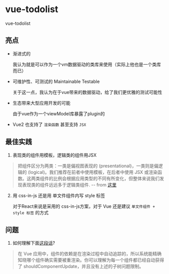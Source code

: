 # vue-todolist
vue-todolist


## 亮点

* 渐进式的

    我认为就是可以作为一个vm数据驱动的类库来使用（实际上他也是一个类库而已）

* 可维护性、可测试的 Maintainable Testable

    关于这一点，我认为在于vue带来的数据驱动，给了我们更优雅的测试可能性

* 生态带来大型应用开发的可能

    由于vue作为一个viewModel库暴露了plugin的

* Vue2 也支持了 `渲染函数` 甚至支持 `JSX`


## 最佳实践

1. 表现类的组件用模板，逻辑类的组件用JSX

> 把组件区分为两类：一类是偏视图表现的 (presentational)，一类则是偏逻辑的 (logical)。我们推荐在前者中使用模板，在后者中使用 JSX 或渲染函数。这两类组件的比例会根据应用类型的不同有所变化，但整体来说我们发现表现类的组件远远多于逻辑类组件.
    -- from [这里](https://cn.vuejs.org/v2/guide/comparison.html)

2. 用 css-in-js 还是用 单文件组件内写 style 标签
    
    对于React来说是采用的 css-in-js方案，对于 Vue 还是建议 `单文件组件 + style 标签` 的方式

## 问题

1. 如何理解下面[这段话](https://cn.vuejs.org/v2/guide/comparison.html)? 

> 在 Vue 应用中，组件的依赖是在渲染过程中自动追踪的，所以系统能精确知晓哪个组件确实需要被重渲染。你可以理解为每一个组件都已经自动获得了 shouldComponentUpdate，并且没有上述的子树问题限制。